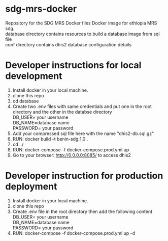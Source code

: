 # sdg-mrs-docker

Repository for the SDG MRS Docker files
Docker image for ethiopia MRS sdg.  
database directory contains resources to build a database image from sql file  
conf directory contains dhis2 database configuration details

# Developer instructions for local development

1. Install docker in your local machine.
2. clone this repo
3. cd database
4. Create two .env files with same credentials and put one in the root directory and the other in the databse directory  
    DB_USER= your username  
    DB_NAME=database name  
    PASSWORD= your password
5. Add your compressed sql file here with the name "dhis2-db.sql.gz"
6. RUN: docker build -t benin-sdg:1.0 .
7. cd ../
8. RUN: docker-compose -f docker-compose.prod.yml up
9. Go to your browser: http://0.0.0.0:8085/ to access dhis2

# Developer instruction for production deployment

1. Install docker in your local machine.
2. clone this repo
3. Create .env file in the root directory then add the following content  
    DB_USER= your username  
    DB_NAME=database name  
    PASSWORD= your password
4. RUN: docker-compose -f docker-compose.prod.yml up -d
